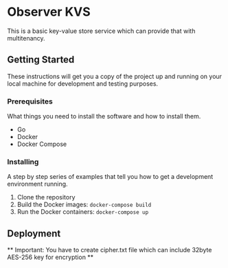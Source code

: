 # Observer KVS

This is a basic key-value store service which can provide that with multitenancy.

## Getting Started

These instructions will get you a copy of the project up and running on your local machine for development and testing purposes.

### Prerequisites

What things you need to install the software and how to install them.

- Go
- Docker
- Docker Compose

### Installing

A step by step series of examples that tell you how to get a development environment running.

1. Clone the repository
2. Build the Docker images: `docker-compose build`
3. Run the Docker containers: `docker-compose up`

## Deployment

** Important: You have to create cipher.txt file which can include 32byte AES-256 key for encryption **
